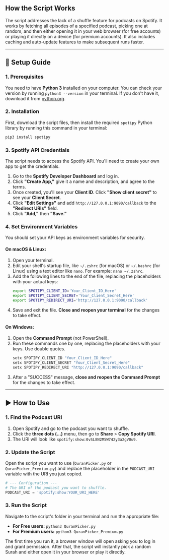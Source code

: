 ## How the Script Works

The script addresses the lack of a shuffle feature for podcasts on Spotify. It works by fetching all episodes of a specified podcast, picking one at random, and then either opening it in your web browser (for free accounts) or playing it directly on a device (for premium accounts). It also includes caching and auto-update features to make subsequent runs faster.

-----

## 🚀 Setup Guide

### 1\. Prerequisites

You need to have **Python 3** installed on your computer. You can check your version by running `python3 --version` in your terminal. If you don't have it, download it from [python.org](https://www.python.org/downloads/).

### 2\. Installation

First, download the script files, then install the required `spotipy` Python library by running this command in your terminal:

```bash
pip3 install spotipy
```

### 3\. Spotify API Credentials

The script needs to access the Spotify API. You'll need to create your own app to get the credentials.

1.  Go to the **Spotify Developer Dashboard** and log in.
2.  Click **"Create App,"** give it a name and description, and agree to the terms.
3.  Once created, you'll see your **Client ID**. Click **"Show client secret"** to see your **Client Secret**.
4.  Click **"Edit Settings"** and add `http://127.0.0.1:9090/callback` to the **"Redirect URIs"** field.
5.  Click **"Add,"** then **"Save."**

### 4\. Set Environment Variables

You should set your API keys as environment variables for security.

#### **On macOS & Linux:**

1.  Open your terminal.
2.  Edit your shell's startup file, like `~/.zshrc` (for macOS) or `~/.bashrc` (for Linux) using a text editor like `nano`. For example: `nano ~/.zshrc`.
3.  Add the following lines to the end of the file, replacing the placeholders with your actual keys:
    ```bash
    export SPOTIPY_CLIENT_ID='Your_Client_ID_Here'
    export SPOTIPY_CLIENT_SECRET='Your_Client_Secret_Here'
    export SPOTIPY_REDIRECT_URI='http://127.0.0.1:9090/callback'
    ```
4.  Save and exit the file. **Close and reopen your terminal** for the changes to take effect.

#### **On Windows:**

1.  Open the **Command Prompt** (not PowerShell).
2.  Run these commands one by one, replacing the placeholders with your keys. Use double quotes.
    ```cmd
    setx SPOTIPY_CLIENT_ID "Your_Client_ID_Here"
    setx SPOTIPY_CLIENT_SECRET "Your_Client_Secret_Here"
    setx SPOTIPY_REDIRECT_URI "http://127.0.0.1:9090/callback"
    ```
3.  After a "SUCCESS" message, **close and reopen the Command Prompt** for the changes to take effect.

-----

## ▶️ How to Use

### 1\. Find the Podcast URI

1.  Open Spotify and go to the podcast you want to shuffle.
2.  Click the **three dots (...)** menu, then go to **Share** \> **Copy Spotify URI**.
3.  The URI will look like `spotify:show:0vSL8N2M5W742y3a2gV0u9`.

### 2\. Update the Script

Open the script you want to use (`QuranPicker.py` or `QuranPicker_Premium.py`) and replace the placeholder in the `PODCAST_URI` variable with the URI you just copied.

```python
# --- Configuration ---
# The URI of the podcast you want to shuffle.
PODCAST_URI = 'spotify:show:YOUR_URI_HERE'
```

### 3\. Run the Script

Navigate to the script's folder in your terminal and run the appropriate file:

  * **For Free users:** `python3 QuranPicker.py`
  * **For Premium users:** `python3 QuranPicker_Premium.py`

The first time you run it, a browser window will open asking you to log in and grant permission. After that, the script will instantly pick a random Surah and either open it in your browser or play it directly.
